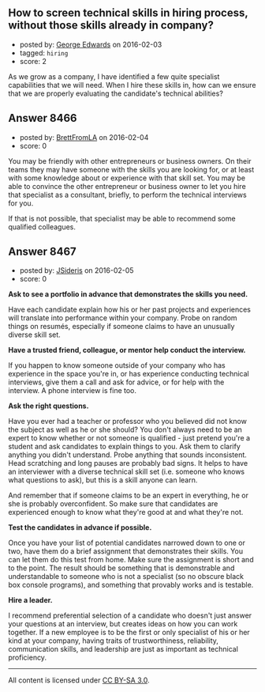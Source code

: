 ## How to screen technical skills in hiring process, without those skills already in company?

- posted by: [George Edwards](https://stackexchange.com/users/5867172/george-edwards) on 2016-02-03
- tagged: `hiring`
- score: 2

As we grow as a company, I have identified a few quite specialist capabilities that we will need. When I hire these skills in, how can we ensure that we are properly evaluating the candidate's technical abilities? 


## Answer 8466

- posted by: [BrettFromLA](https://stackexchange.com/users/2813127/brettfromla) on 2016-02-04
- score: 0

You may be friendly with other entrepreneurs or business owners. On their teams they may have someone with the skills you are looking for, or at least with some knowledge about or experience with that skill set.  You may be able to convince the other entrepreneur or business owner to let you hire that specialist as a consultant, briefly, to perform the technical interviews for you.

If that is not possible, that specialist may be able to recommend some qualified colleagues.


## Answer 8467

- posted by: [JSideris](https://stackexchange.com/users/371616/jsideris) on 2016-02-05
- score: 0

**Ask to see a portfolio in advance that demonstrates the skills you need.**

Have each candidate explain how his or her past projects and experiences will translate into performance within your company. Probe on random things on resumés, especially if someone claims to have an unusually diverse skill set. 

**Have a trusted friend, colleague, or mentor help conduct the interview.**

If you happen to know someone outside of your company who has experience in the space you're in, or has experience conducting technical interviews, give them a call and ask for advice, or for help with the interview. A phone interview is fine too.

**Ask the right questions.**

Have you ever had a teacher or professor who you believed did not know the subject as well as he or she should? You don't always need to be an expert to know whether or not someone is qualified - just pretend you're a student and ask candidates to explain things to you. Ask them to clarify anything you didn't understand. Probe anything that sounds inconsistent. Head scratching and long pauses are probably bad signs. It helps to have an interviewer with a diverse technical skill set (i.e. someone who knows what questions to ask), but this is a skill anyone can learn.

And remember that if someone claims to be an expert in everything, he or she is probably overconfident. So make sure that candidates are experienced enough to know what they're good at and what they're not.

**Test the candidates in advance if possible.**

Once you have your list of potential candidates narrowed down to one or two, have them do a brief assignment that demonstrates their skills. You can let them do this test from home. Make sure the assignment is short and to the point. The result should be something that is demonstrable and understandable to someone who is not a specialist (so no obscure black box console programs), and something that provably works and is testable.

**Hire a leader.**

I recommend preferential selection of a candidate who doesn't just answer your questions at an interview, but creates ideas on how you can work together. If a new employee is to be the first or only specialist of his or her kind at your company, having traits of trustworthiness, reliability, communication skills, and leadership are just as important as technical proficiency. 



---

All content is licensed under [CC BY-SA 3.0](https://creativecommons.org/licenses/by-sa/3.0/).
